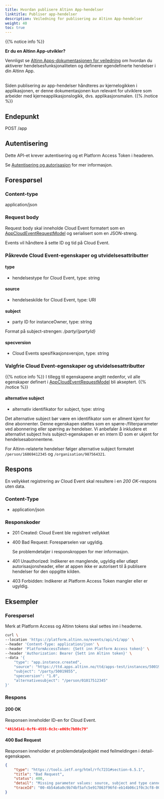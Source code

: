 ```yaml
---
title: Hvordan publisere Altinn App-hendelser
linktitle: Publiser app-hendelser
description: Veiledning for publisering av Altinn App-hendelser
weight: 40
toc: true
---
```


{{% notice info %}}

**Er du en Altinn App-utvikler?**

Vennligst se [Altinn Apps-dokumentasjonen for veiledning](../../../../altinn-studio/reference/configuration/events/) 
om hvordan du aktiverer hendelsesfunksjonaliteten og definerer egendefinerte hendelser i din Altinn App.</br></br>

Siden publisering av app-hendelser håndteres av kjernelogikken i applikasjonen, er denne dokumentasjonen 
kun relevant for utviklere som arbeider med kjerneapplikasjonslogikk, dvs. applikasjonsmalen.
{{% /notice %}}


## Endepunkt

POST /app

## Autentisering
Dette API-et krever autentisering og et Platform Access Token i headeren.

Se [Autentisering og autorisasjon](../../../api/#autentisering-og-autorisasjon) for mer informasjon.


## Forespørsel

### Content-type

application/json


### Request body
Request body skal inneholde Cloud Event formatert som en
[AppCloudEventRequestModel](https://github.com/Altinn/altinn-events/blob/main/src/Events/Models/AppCloudEventRequestModel.cs)
og serialisert som en JSON-streng.

Events vil håndtere å sette ID og tid på Cloud Event.

### Påkrevde Cloud Event-egenskaper og utvidelsesattributter

#### type
- hendelsestype for Cloud Event, type: string

#### source
- hendelseskilde for Cloud Event, type: URI

#### subject
- party ID for instanceOwner, type: string


Format på subject-strengen: _/party/{partyId}_

#### specversion
- Cloud Events spesifikasjonsversjon, type: string

### Valgfrie Cloud Event-egenskaper og utvidelsesattributter
{{% notice info %}}
I tillegg til egenskapene angitt nedenfor, vil alle egenskaper definert i
[AppCloudEventRequestModel](https://github.com/Altinn/altinn-events/blob/main/src/Events/Models/AppCloudEventRequestModel.cs)
bli akseptert.
{{% /notice %}}

#### alternative subject
- alternativ identifikator for subject, type: string

Det alternative subject bør være en identifikator som er allment kjent for dine abonnenter.
Denne egenskapen støttes som en spørre-/filterparameter ved abonnering eller spørring av hendelser.
Vi anbefaler å inkludere et alternativt subject hvis subject-egenskapen er en intern ID
som er ukjent for hendelsesabonnentene.

For Altinn-relaterte hendelser følger alternative subject formatet `/person/16069412345`
og `/organisation/987564321`.


## Respons
En vellykket registrering av Cloud Event skal resultere i en _200 OK_-respons uten data.

### Content-Type
- application/json

### Responskoder
- 201 Created: Cloud Event ble registrert vellykket
- 400 Bad Request: Forespørselen var ugyldig.

  Se problemdetaljer i responskroppen for mer informasjon.
- 401 Unauthorized: Indikerer en manglende, ugyldig eller utløpt autorisasjonsheader, eller at appen ikke er autorisert til å publisere hendelser for den oppgitte kilden.
- 403 Forbidden: Indikerer at Platform Access Token mangler eller er ugyldig.

## Eksempler

### Forespørsel

Merk at Platform Access og Altinn tokens skal settes inn i headerne.

```bash
curl \
--location 'https://platform.altinn.no/events/api/v1/app' \
--header 'Content-Type: application/json' \
--header 'PlatformAccessToken: {Sett inn Platform Access token}' \
--header 'Authorization: Bearer {Sett inn Altinn token}' \
--data '{
	"type": "app.instance.created",
	"source": "https://ttd.apps.altinn.no/ttd/apps-test/instances/50019855/428a4575-2c04-4400-89a3-1aaadd2579cd",
	"subject": "/party/50019855",
	"specversion": "1.0",
	"alternativesubject": "/person/01017512345"
}'
```

### Respons

#### 200 OK
Responsen inneholder ID-en for Cloud Event.

```json
"4815d141-8cf6-4555-8c3c-e069c7b80c79"
```

#### 400 Bad Request
Responsen inneholder et problemdetaljeobjekt med feilmeldingen i detail-egenskapen.

```json
{
	"type": "https://tools.ietf.org/html/rfc7231#section-6.5.1",
	"title": "Bad Request",
	"status": 400,
	"detail": "Missing parameter values: source, subject and type cannot be null",
	"traceId": "00-4b54a6a0c9b74bf5afc5e917863f96fd-eb14b06c1f0c3cf8-00"
}
```